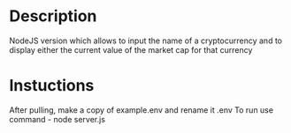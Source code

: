 # Description
NodeJS version which allows to input the name of a cryptocurrency and to display either the current value of the market cap for that currency

# Instuctions
After pulling, make a copy of example.env and rename it .env
  To run use command - node server.js